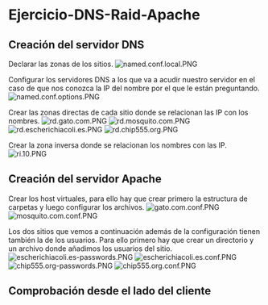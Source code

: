 # Ejercicio-DNS-Raid-Apache
## Creación del servidor DNS
Declarar las zonas de los sitios.
![named.conf.local.PNG](https://github.com/antoniodavidperez/Ejercicio-DNS-Raid-Apache/blob/master/named.conf.loca.PNG)

Configurar los servidores DNS a los que va a acudir nuestro servidor en el caso de que nos conozca la IP del nombre por el que le están preguntando.
![named.conf.options.PNG](https://github.com/antoniodavidperez/Ejercicio-DNS-Raid-Apache/blob/master/named.conf.options.PNG)

Crear las zonas directas de cada sitio donde se relacionan las IP con los nombres.
![rd.gato.com.PNG](https://github.com/antoniodavidperez/Ejercicio-DNS-Raid-Apache/blob/master/rd.gato.com.PNG)
![rd.mosquito.com.PNG](https://github.com/antoniodavidperez/Ejercicio-DNS-Raid-Apache/blob/master/rd.mosquito.com.PNG)
![rd.escherichiacoli.es.PNG](https://github.com/antoniodavidperez/Ejercicio-DNS-Raid-Apache/blob/master/rd.escherichiacoli.es.PNG)
![rd.chip555.org.PNG](https://github.com/antoniodavidperez/Ejercicio-DNS-Raid-Apache/blob/master/rd.chip555.org.PNG)

Crear la zona inversa donde se relacionan los nombres con las IP.
![ri.10.PNG](https://github.com/antoniodavidperez/Ejercicio-DNS-Raid-Apache/blob/master/ri.10.PNG)

## Creación del servidor Apache
Crear los host virtuales, para ello hay que crear primero la estructura de carpetas y luego configurar los archivos.
![gato.com.conf.PNG](https://github.com/antoniodavidperez/Ejercicio-DNS-Raid-Apache/blob/master/gato.com.conf.PNG)
![mosquito.com.conf.PNG](https://github.com/antoniodavidperez/Ejercicio-DNS-Raid-Apache/blob/master/mosquito.com.conf.PNG)

Los dos sitios que vemos a continuación además de la configuración tienen también la de los usuarios. Para ello primero hay que crear un directorio y un archivo donde añadimos los usuarios del sitio.
![escherichiacoli.es-passwords.PNG](https://github.com/antoniodavidperez/Ejercicio-DNS-Raid-Apache/blob/master/escherichiacoli.es-passwords.PNG)
![escherichiacoli.es.conf.PNG](https://github.com/antoniodavidperez/Ejercicio-DNS-Raid-Apache/blob/master/escherichiacoli.es.conf.PNG)
![chip555.org-passwords.PNG](https://github.com/antoniodavidperez/Ejercicio-DNS-Raid-Apache/blob/master/chip555.org-passwords.PNG)
![chip555.org.conf.PNG](https://github.com/antoniodavidperez/Ejercicio-DNS-Raid-Apache/blob/master/chip555.org.conf.PNG)

## Comprobación desde el lado del cliente
